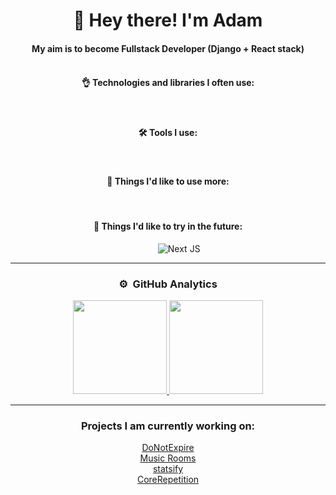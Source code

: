 <div align="center">
  <div>
    <h1>👋 Hey there! I'm Adam</h1>
  </div>

#### My aim is to become Fullstack Developer (Django + React stack)<br><br>

#### 👌 Technologies and libraries I often use:

  <div>
    <img src="https://img.shields.io/badge/Python-3776AB?style=flat&logo=python&logoColor=white" alt=""/>&nbsp;
    <img src="https://img.shields.io/badge/Django-092E20?style=flat&logo=django&logoColor=white" alt=""/>&nbsp;
    <img src="https://img.shields.io/badge/HTML5-E34F26?style=flat&logo=html5&logoColor=white" alt=""/>&nbsp;
    <img src="https://img.shields.io/badge/CSS3-1572B6?style=flat&logo=css3&logoColor=white" alt=""/>&nbsp;
    <img src="https://img.shields.io/badge/Bootstrap-563D7C?style=flat&logo=bootstrap&logoColor=white" alt=""/>&nbsp;
    <img src="https://img.shields.io/badge/-JavaScript-05122A?style=flat&logo=javascript" alt=""/>&nbsp;
    <img src="https://img.shields.io/badge/React-20232A?style=flat&logo=react&logoColor=61DAFB" alt=""/>&nbsp;
    <img src="https://img.shields.io/badge/Material--UI-0081CB?style=flat&logo=material-ui&logoColor=white" alt=""/>&nbsp;
  </div>
  
  #### 🛠️ Tools I use:
  <div>
    <img src="https://img.shields.io/badge/-Postman-05122A?style=flat&logo=postman&logoColor=fc9803" alt=""/>&nbsp;
    <img src="https://img.shields.io/badge/-Pycharm-05122A?style=flat&logo=pycharm&logoColor=40a832" alt=""/>&nbsp;
    <img src="https://img.shields.io/badge/-Webstorm-05122A?style=flat&logo=webstorm&logoColor=32a0a8" alt=""/>&nbsp;
    <img src="https://img.shields.io/badge/-Visual%20Studio%20Code-05122A?style=flat&logo=visual-studio-code&logoColor=007ACC" alt=""/>&nbsp;
    <img src="https://img.shields.io/badge/npm-05122A?style=flat&logo=npm" alt="" />&nbsp;
    <img src="https://img.shields.io/badge/-Git-05122A?style=flat&logo=git" alt=""/>&nbsp;
    <img src="https://img.shields.io/badge/-GitHub-05122A?style=flat&logo=github" alt=""/>&nbsp;
  </div>

#### 🧐 Things I'd like to use more:
   <div>
    <img src="https://img.shields.io/badge/Sass-CC6699?style=flat&logo=sass&logoColor=white" alt=""/>&nbsp;
    <img src="https://img.shields.io/badge/Redux-593D88?style=flat&logo=redux&logoColor=white" alt=""/>&nbsp;
    <img src="https://img.shields.io/badge/Docker-008FCC?style=flat&logo=docker&logoColor=white" alt=""/>&nbsp;
    <img src="https://img.shields.io/badge/SQL-07405E?style=flat&logo=sqlite&logoColor=white" alt=""/>&nbsp;
  </div>


#### 🤔 Things I'd like to try in the future:

  <div>
    <img src="https://img.shields.io/badge/TypeScript-007ACC?style=flat&logo=typescript&logoColor=white" alt=""/>&nbsp;
    <img src="https://img.shields.io/badge/Firebase%20-%23039BE5.svg?&style=flat&logo=firebase" alt=""/>&nbsp;
    <img src="https://img.shields.io/badge/MongoDB-4EA94B?style=flat&logo=mongodb&logoColor=white" alt=""/>&nbsp;
    <img src="https://img.shields.io/badge/-GraphQL-E10098?style=flat&logo=graphql" alt=""/>&nbsp;
    <img src="https://img.shields.io/badge/Gatsby-663399?style=flat&logo=gatsby&logoColor=white" alt=""/>&nbsp;
    <img src="https://img.shields.io/badge/Next.js-%23000000.svg?&style=flat&logo=next.js&logoColor=white" alt="Next JS"/>&nbsp;
  </div>
  
---

### ⚙️ &nbsp;GitHub Analytics

  <p>
  <a href="https://github.com/Alschn">
    <img height="150em" src="https://github-readme-stats-eight-theta.vercel.app/api?username=Alschn&show_icons=true&theme=algolia&include_all_commits=true&count_private=true"/>
    <img height="150em" src="https://github-readme-stats-eight-theta.vercel.app/api/top-langs/?username=Alschn&layout=compact&langs_count=5&theme=algolia"/>
  </a>
  </p>

---

### Projects I am currently working on:

  <div>
    <a href="https://github.com/Alschn/DoNotExpire">DoNotExpire</a><br>
    <a href="https://github.com/Alschn/MusicRooms">Music Rooms</a><br>
    <a href="https://github.com/Alschn/statsify">statsify</a><br>
    <a href="https://github.com/Alschn/CoreRepetition">CoreRepetition</a>
  </div>
  
</div>
